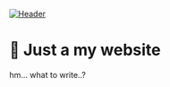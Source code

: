 [![Header](https://github.com/st0pcha/st0pcha/blob/main/assets/header.png)](https://st0pcha.github.io/)

# 📝 Just a my website
hm... what to write..?
